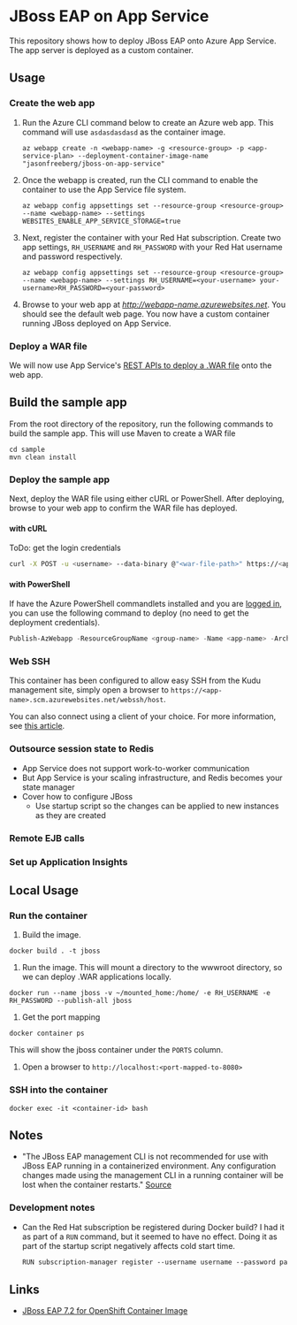 # JBoss EAP on App Service

This repository shows how to deploy JBoss EAP onto Azure App Service. The app server is deployed as a custom container.

## Usage

### Create the web app

1. Run the Azure CLI command below to create an Azure web app. This command will use `asdasdasdasd` as the container image.

    ```shell
    az webapp create -n <webapp-name> -g <resource-group> -p <app-service-plan> --deployment-container-image-name "jasonfreeberg/jboss-on-app-service"
    ```

1. Once the webapp is created, run the CLI command to enable the container to use the App Service file system.

    ```shell
    az webapp config appsettings set --resource-group <resource-group> --name <webapp-name> --settings WEBSITES_ENABLE_APP_SERVICE_STORAGE=true
    ```

1. Next, register the container with your Red Hat subscription. Create two app settings, `RH_USERNAME` and `RH_PASSWORD` with your Red Hat username and password respectively.

    ```shell
    az webapp config appsettings set --resource-group <resource-group> --name <webapp-name> --settings RH_USERNAME=<your-username> your-username>RH_PASSWORD=<your-password>
    ```

1. Browse to your web app at *http://webapp-name.azurewebsites.net*. You should see the default web page. You now have a custom container running JBoss deployed on App Service.  

### Deploy a WAR file

We will now use App Service's [REST APIs to deploy a .WAR file](https://docs.microsoft.com/azure/app-service/deploy-zip#deploy-war-file) onto the web app.

## Build the sample app

From the root directory of the repository, run the following commands to build the sample app. This will use Maven to create a WAR file

  ```dotnetcli
  cd sample
  mvn clean install
  ```

### Deploy the sample app

Next, deploy the WAR file using either cURL or PowerShell. After deploying, browse to your web app to confirm the WAR file has deployed.

#### with cURL

ToDo: get the login credentials

```bash
curl -X POST -u <username> --data-binary @"<war-file-path>" https://<app-name>.scm.azurewebsites.net/api/wardeploy
```

#### with PowerShell

If have the Azure PowerShell commandlets installed and you are [logged in](https://docs.microsoft.com/powershell/azure/authenticate-azureps?view=azps-3.8.0), you can use the following command to deploy (no need to get the deployment credentials).

```powershell
Publish-AzWebapp -ResourceGroupName <group-name> -Name <app-name> -ArchivePath <war-file-path>
```

### Web SSH

This container has been configured to allow easy SSH from the Kudu management site, simply open a browser to `https://<app-name>.scm.azurewebsites.net/webssh/host`.

You can also connect using a client of your choice. For more information, see [this article](https://docs.microsoft.com/azure/app-service/containers/app-service-linux-ssh-support).

### Outsource session state to Redis

- App Service does not support work-to-worker communication
- But App Service is your scaling infrastructure, and Redis becomes your state manager
- Cover how to configure JBoss
  - Use startup script so the changes can be applied to new instances as they are created

### Remote EJB calls

### Set up Application Insights

## Local Usage

### Run the container

1. Build the image.

  ```shell
  docker build . -t jboss
  ```

1. Run the image. This will mount a directory to the wwwroot directory, so we can deploy .WAR applications locally.

  ```shell
  docker run --name jboss -v ~/mounted_home:/home/ -e RH_USERNAME -e RH_PASSWORD --publish-all jboss
  ```

1. Get the port mapping

  ```shell
  docker container ps
  ```

  This will show the jboss container under the `PORTS` column.

1. Open a browser to `http://localhost:<port-mapped-to-8080>`

### SSH into the container

```shell
docker exec -it <container-id> bash
```

## Notes

- "The JBoss EAP management CLI is not recommended for use with JBoss EAP running in a containerized environment. Any configuration changes made using the management CLI in a running container will be lost when the container restarts." [Source](https://access.redhat.com/documentation/en-us/red_hat_jboss_enterprise_application_platform/7.2/html-single/getting_started_with_jboss_eap_for_openshift_container_platform/index)

### Development notes

- Can the Red Hat subscription be registered during Docker build? I had it as part of a `RUN` command, but it seemed to have no effect. Doing it as part of the startup script negatively affects cold start time.

  ```txt
  RUN subscription-manager register --username username --password password --auto-attach \
  ```

## Links

- [JBoss EAP 7.2 for OpenShift Container Image](https://access.redhat.com/containers/?extIdCarryOver=true&sc_cid=701f2000001Css5AAC&tab=images&get-method=unauthenticated#/registry.access.redhat.com/jboss-eap-7/eap72-openshift)
